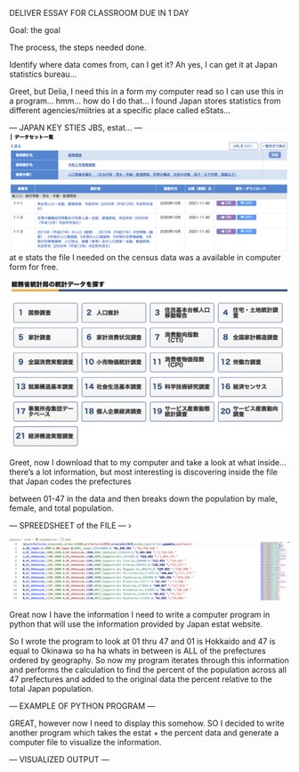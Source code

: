 DELIVER ESSAY FOR CLASSROOM DUE IN 1 DAY

Goal: the goal

The process, the steps needed done.

Identify where data comes from, can I get it? Ah yes, I can get it at Japan statistics bureau…

Greet, but Delia, I need this in a form my computer read so I can use this in a program… hmm… how do I do that… I found Japan stores statistics from different agencies/miitries at a specific place called eStats… 

— JAPAN KEY STIES JBS, estat… —
![](img/estat.png)
at e stats the file I needed on the census data was a available in computer form for free.

![](img/jcensus.png)

  
Greet, now I download that to my computer and take a look at what inside… there’s a lot information, but most interesting is discovering inside the file that Japan codes the prefectures 

between 01-47 in the data and then breaks down the population by male, female, and total population. 

  

— SPREEDSHEET of the FILE —
›
  
![](img/spreedsheet.png)  

Great now I have the information I need to write a computer program in python that will use the information provided by Japan estat website.

  

So I wrote the program to look at 01 thru 47 and 01 is Hokkaido and 47 is equal to Okinawa so ha ha whats in between is ALL of the prefectures ordered by geography. So now my program iterates through this information and performs the calculation to find the percent of the population across all 47 prefectures and added to the original data the percent relative to the total Japan population.

  

— EXAMPLE OF PYTHON PROGRAM —

  

  

  

GREAT, however now I need to display this somehow. SO I decided to write another program which takes the estat + the percent data and generate a computer file to visualize the information. 

  

— VISUALIZED OUTPUT —